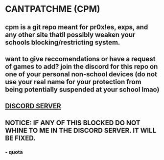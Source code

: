 # CANTPATCHME (CPM)

## cpm is a git repo meant for pr0x!es, exps, and any other site thatll possibly weaken your schools blocking/restricting system.
## want to give reccomendations or have a request of games to add? join the discord for this repo on one of your personal non-school devices (do not use your real name for your protection from being potentially suspended at your school lmao)

## <a href="dsc.gg/catchpatchme">DISCORD SERVER</a>


## NOTICE: IF ANY OF THIS BLOCKED DO NOT WHINE TO ME IN THE DISCORD SERVER. IT WILL BE FIXED.

### - quota
